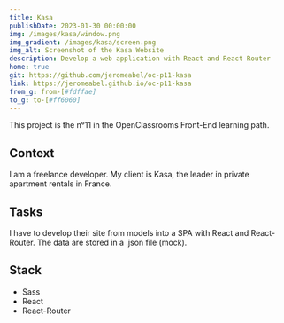 ```yaml
---
title: Kasa
publishDate: 2023-01-30 00:00:00
img: /images/kasa/window.png
img_gradient: /images/kasa/screen.png
img_alt: Screenshot of the Kasa Website
description: Develop a web application with React and React Router
home: true
git: https://github.com/jeromeabel/oc-p11-kasa
link: https://jeromeabel.github.io/oc-p11-kasa
from_g: from-[#fdffae]
to_g: to-[#ff6060]
---
```


This project is the n°11 in the OpenClassrooms Front-End learning path.

## Context

I am a freelance developer. My client is Kasa, the leader in private apartment rentals in France.

## Tasks

I have to develop their site from models into a SPA with React and React-Router. The data are stored in a .json file (mock).
  
## Stack

- Sass
- React
- React-Router